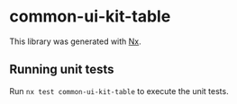 # common-ui-kit-table

This library was generated with [Nx](https://nx.dev).

## Running unit tests

Run `nx test common-ui-kit-table` to execute the unit tests.
